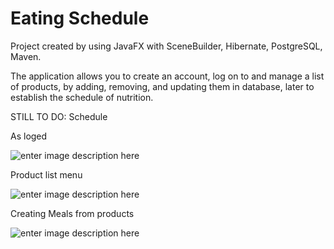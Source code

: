 Eating Schedule
===============

Project created by using JavaFX with SceneBuilder, Hibernate, PostgreSQL, Maven.

The application allows you to create an account, log on to and manage a list of products, by adding, removing, and updating them in database, later to establish the schedule of nutrition.

STILL TO DO: Schedule

As loged

![enter image description here](https://zapodaj.net/images/bbea335042e6a.png)

Product list menu

![enter image description here](https://zapodaj.net/images/82975534e7d17.png)

Creating Meals from products

![enter image description here](https://zapodaj.net/images/5f2cf8185d02a.png)
